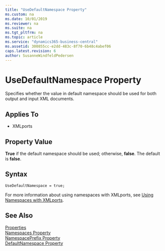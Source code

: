```yaml
---
title: "UseDefaultNamespace Property"
ms.custom: na
ms.date: 10/01/2019
ms.reviewer: na
ms.suite: na
ms.tgt_pltfrm: na
ms.topic: article
ms.service: "dynamics365-business-central"
ms.assetid: 300855cc-e2dd-483c-8f70-6b48c4abef06
caps.latest.revision: 6
author: SusanneWindfeldPedersen
---
```


 

# UseDefaultNamespace Property
Specifies whether the value in default namespace should be used for both output and input XML documents.  
  
## Applies To  
  
-   XMLports  
  
## Property Value  
 **True** if the default namespace should be used; otherwise, **false**. The default is **false**.  

## Syntax
```
UseDefaultNamespace = true;
```
  
 For more information about using namespaces with XMLports, see  [Using Namespaces with XMLports](../devenv-using-namespaces-with-xmlports.md).  

## See Also
 [Properties](devenv-properties.md)   
[Namespaces Property](devenv-namespaces-property.md)   
[NamespacePrefix Property](devenv-namespaceprefix-property.md)  
[DefaultNamespace Property](devenv-defaultnamespace-property.md)  
